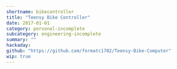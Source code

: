 ```yaml
---
shortname: bikecontroller
title: "Teensy Bike Controller"
date: 2017-01-01
category: personal-incomplete
subcategory: engineering-incomplete
summary: ""
hackaday:
github: "https://github.com/formatc1702/Teensy-Bike-Computer"
wip: true
---
```

